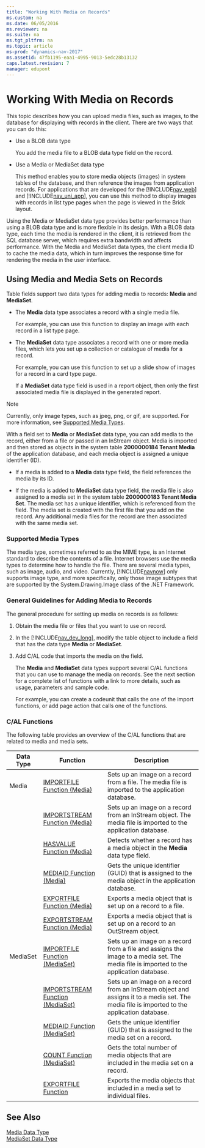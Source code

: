 ```yaml
---
title: "Working With Media on Records"
ms.custom: na
ms.date: 06/05/2016
ms.reviewer: na
ms.suite: na
ms.tgt_pltfrm: na
ms.topic: article
ms-prod: "dynamics-nav-2017"
ms.assetid: 47fb1195-eaa1-4995-9013-5edc28b13132
caps.latest.revision: 7
manager: edupont
---
```

# Working With Media on Records
This topic describes how you can upload media files, such as images, to the database for displaying with records in the client. There are two ways that you can do this:  

-   Use a BLOB data type  

     You add the media file to a BLOB data type field on the record.  

-   Use a Media or MediaSet data type  

     This method enables you to store media objects \(images\) in system tables of the database, and then reference the images from application records. For applications that are developed for the [!INCLUDE[nav_web](includes/nav_web_md.md)] and [!INCLUDE[nav_uni_app](includes/nav_uni_app_md.md)], you can use this method to display images with records in list type pages when the page is viewed in the Brick layout.  

 Using the Media or MediaSet data type provides better performance than using a BLOB data type and is more flexible in its design. With a BLOB data type, each time the media is rendered in the client, it is retrieved from the SQL database server, which requires extra bandwidth and affects performance. With the Media and MediaSet data types, the client media ID to cache the media data, which in turn improves the response time for rendering the media in the user interface.  

## Using Media and Media Sets on Records  
Table fields support two data types for adding media to records: **Media** and **MediaSet**.  

-   The **Media** data type associates a record with a single media file.  

     For example, you can use this function to display an image with each record in a list type page.  

-   The **MediaSet** data type associates a record with one or more media files, which lets you set up a collection or catalogue of media for a record.  

     For example, you can use this function to set up a slide show of images for a record in a card type page.

     If a **MediaSet** data type field is used in a report object, then only the first associated media file is displayed in the generated report.

> [!NOTE]  
>  Currently, only image types, such as jpeg, png, or gif, are supported. For more information, see [Supported Media Types](Working-With-Media-on-Records.md#SupportedMediaTypes).  

 With a field set to **Media** or **MediaSet** data type, you can add media to the record, either from a file or passed in an InStream object. Media is imported and then stored as objects in the system table **2000000184 Tenant Media** of the application database, and each media object is assigned a unique identifier \(ID\).  

-   If a media is added to a **Media** data type field, the field references the media by its ID.  

-   If the media is added to **MediaSet** data type field, the media file is also assigned to a media set in the system table **2000000183 Tenant Media Set**. The media set has a unique identifier, which is referenced from the field. The media set is created with the first file that you add on the record. Any additional media files for the record are then associated with the same media set.  

###  <a name="SupportedMediaTypes"></a> Supported Media Types  
 The media type, sometimes referred to as the MIME type, is an Internet standard to describe the contents of a file. Internet browsers use the media types to determine how to handle the file. There are several media types, such as image, audio, and video. Currently, [!INCLUDE[navnow](includes/navnow_md.md)] only supports image type, and more specifically, only those image subtypes that are supported by the System.Drawing.Image class of the .NET Framework.  

### General Guidelines for Adding Media to Records  
 The general procedure for setting up media on records is as follows:  

1.  Obtain the media file or files that you want to use on record.  

2.  In the [!INCLUDE[nav_dev_long](includes/nav_dev_long_md.md)], modify the table object to include a field that has the data type **Media** or **MediaSet**.  

3.  Add C/AL code that imports the media on the field.  

     The **Media** and **MediaSet** data types support several C/AL functions that you can use to manage the media on records. See the next section for a complete list of functions with a link to more details, such as usage, parameters and sample code.  

     For example, you can create a codeunit that calls the one of the import functions, or add page action that calls one of the functions.  

### C/AL Functions  
 The following table provides an overview of the C/AL functions that are related to media and media sets.  

|Data Type|Function|Description|  
|---------------|--------------|-----------------|  
|Media|[IMPORTFILE Function \(Media\)](IMPORTFILE-Function--Media-.md)|Sets up an image on a record from a file. The media file is imported to the application database.|  
||[IMPORTSTREAM Function \(Media\)](IMPORTSTREAM-Function--Media-.md)|Sets up an image on a record from an InStream object. The media file is imported to the application database.|  
||[HASVALUE Function \(Media\)](HASVALUE-Function--Media-.md)|Detects whether a record has a media object in the **Media** data type field.|  
||[MEDIAID Function \(Media\)](MEDIAID-Function--Media-.md)|Gets the unique identifier \(GUID\) that is assigned to the media object in the application database.|  
||[EXPORTFILE Function \(Media\)](EXPORTFILE-Function--Media-.md)|Exports a media object that is set up on a record to a file.|  
||[EXPORTSTREAM Function \(Media\)](EXPORTSTREAM-Function--Media-.md)|Exports a media object that is set up on a record to an OutStream object.|  
|MediaSet|[IMPORTFILE Function \(MediaSet\)](IMPORTFILE-Function--MediaSet-.md)|Sets up an image on a record from a file and assigns the image to a media set. The media file is imported to the application database.|  
||[IMPORTSTREAM Function \(MediaSet\)](IMPORTSTREAM-Function--MediaSet-.md)|Sets up an image on a record from an InStream object and assigns it to a media set. The media file is imported to the application database.|  
||[MEDIAID Function \(MediaSet\)](MEDIAID-Function--MediaSet-.md)|Gets the unique identifier \(GUID\) that is assigned to the media set on a record.|  
||[COUNT Function \(MediaSet\)](COUNT-Function--MediaSet-.md)|Gets the total number of media objects that are included in the media set on a record.|  
||[EXPORTFILE Function](EXPORTFILE-Function.md)|Exports the media objects that included in a media set to individual files.|  

## See Also  
 [Media Data Type](Media-Data-Type.md)   
 [MediaSet Data Type](MediaSet-Data-Type.md)
